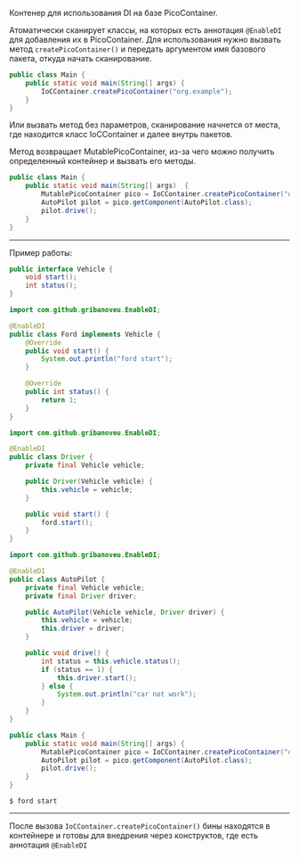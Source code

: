 Контенер для использования DI на базе PicoContainer.

Атоматически сканирует классы, на которых есть аннотация `@EnableDI` для добавления их в PicoContainer.
Для использования нужно вызвать метод `createPicoContainer()` и передать аргументом имя базового пакета, откуда начать сканирование.
```java
public class Main {
    public static void main(String[] args) {
        IoCContainer.createPicoContainer("org.example");
    }
}
```
Или вызвать метод без параметров, сканирование начнется от места, где находится класс IoCContainer и далее внутрь пакетов.

Метод возвращает MutablePicoContainer, из-за чего можно получить определенный контейнер и вызвать его методы.
```java
public class Main {
    public static void main(String[] args)  {
        MutablePicoContainer pico = IoCContainer.createPicoContainer("org.example");
        AutoPilot pilot = pico.getComponent(AutoPilot.class);
        pilot.drive();
    }
}
```
---
Пример работы:
```java
public interface Vehicle {
    void start();
    int status();
}
```

```java
import com.github.gribanoveu.EnableDI;

@EnableDI
public class Ford implements Vehicle {
    @Override
    public void start() {
        System.out.println("ford start");
    }

    @Override
    public int status() {
        return 1;
    }
}
```

```java
import com.github.gribanoveu.EnableDI;

@EnableDI
public class Driver {
    private final Vehicle vehicle;

    public Driver(Vehicle vehicle) {
        this.vehicle = vehicle;
    }

    public void start() {
        ford.start();
    }
}
```

```java
import com.github.gribanoveu.EnableDI;

@EnableDI
public class AutoPilot {
    private final Vehicle vehicle;
    private final Driver driver;

    public AutoPilot(Vehicle vehicle, Driver driver) {
        this.vehicle = vehicle;
        this.driver = driver;
    }

    public void drive() {
        int status = this.vehicle.status();
        if (status == 1) {
            this.driver.start();
        } else {
            System.out.println("car not work");
        }
    }
}
```
```java
public class Main {
    public static void main(String[] args) {
        MutablePicoContainer pico = IoCContainer.createPicoContainer("org.example");
        AutoPilot pilot = pico.getComponent(AutoPilot.class);
        pilot.drive();
    }
}
```
```
$ ford start
```
---
После вызова `IoCContainer.createPicoContainer()` бины находятся в контейнере и готовы для внедрения через конструктов, где есть аннотация `@EnableDI`
